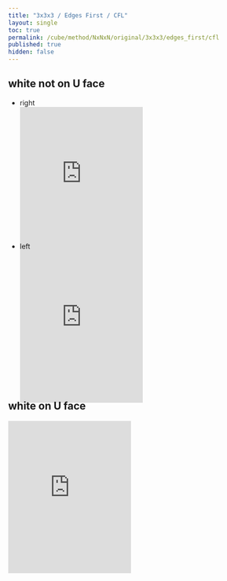 ```yaml
---
title: "3x3x3 / Edges First / CFL"
layout: single
toc: true
permalink: /cube/method/NxNxN/original/3x3x3/edges_first/cfl
published: true
hidden: false
---
```


<head>
  <base target="_blank">
  <style>
    .iframe-wrapper {
      overflow      : hidden;
      margin-bottom : -35px;
    }
    iframe {
      width         : 250px;
      height        : 330px;
      margin-top    : -20px;
      border        : none;
    }
  </style>
</head>



## white not on U face

- right
  <div class="iframe-wrapper">
    <iframe
      scrolling="no"
      src="https://ruwix.com/widget/3d/?alg=z'%20U%20B%20U'%20F'%20U%20B'%20U'%20F%20z&colored=F*/em%20R*/em%20FRD%20U%20UF%20UR&hover=9&speed=500&flags=canvas"
    ></iframe>
  </div>
- left
  <div class="iframe-wrapper">
    <iframe
      scrolling="no"
      src="https://ruwix.com/widget/3d/?alg=x%20U'%20L'%20U%20R%20U'%20L%20U%20R'%20x'&colored=F*/em%20R*/em%20FRD%20U%20UF%20UR&hover=9&speed=500&flags=canvas"
    ></iframe>
  </div>



## white on U face

<div class="iframe-wrapper">
  <iframe
    scrolling="no"
    src="https://ruwix.com/widget/3d/?alg=r%20U%20R'%20U'%20r'%20F%20R%20F'%20U'%20z'%20U%20B%20U'%20F'%20U%20B'%20U'%20F%20z&colored=F*/em%20R*/em%20FRD%20U%20UF%20UR&hover=9&speed=500&flags=canvas"
  ></iframe>
</div>
